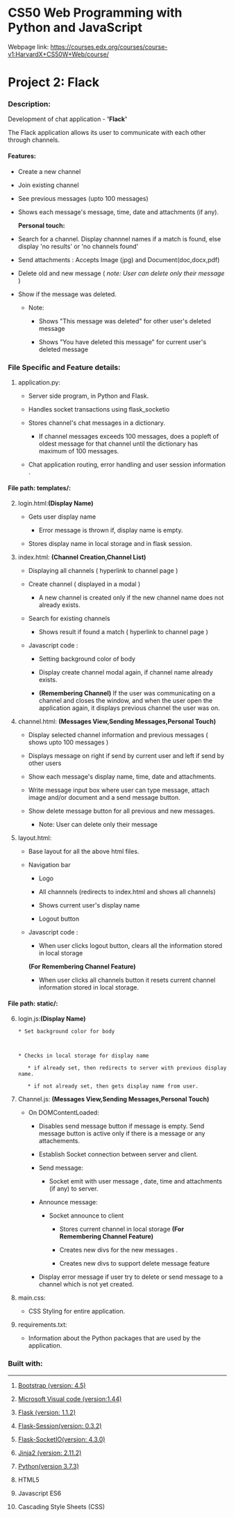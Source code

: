 # CS50 Web Programming with Python and JavaScript

Webpage link: https://courses.edx.org/courses/course-v1:HarvardX+CS50W+Web/course/

# Project 2: Flack

### Description:

Development of chat application - **'Flack'** 

The Flack application allows its user to communicate with each other through channels. 

#### Features:
  
  * Create a new channel
  * Join existing channel
  * See previous messages (upto 100 messages)
  * Shows each message's message, time, date and attachments (if any).
  
    **Personal touch:**
  
    
  * Search for a channel. Display channnel names if a match is found, else display 'no results' or 'no channels found'
  * Send attachments : Accepts Image (jpg) and Document(doc,docx,pdf)
  * Delete old and new message ( *note: User can delete only their message* )
  * Show if the message was deleted. 
    * Note: 
      * Shows "This message was deleted" for other user's deleted message
      * Shows "You have deleted this message" for current user's deleted message 

  ### File Specific and Feature details:

  1. application.py: 

       * Server side program, in Python and Flask.
       * Handles socket transactions using flask_socketio
       * Stores channel's chat messages in a dictionary. 
          * If channel messages exceeds 100 messages, does a popleft of oldest message for that channel  until the dictionary has maximum of 100 messages. 
       * Chat application routing, error handling and user session information .

  #### File path: templates/:
    
   
  2. login.html:**(Display Name)** 
     
        * Gets user display name
          * Error message is thrown if, display name is empty. 
        * Stores display name in local storage and in flask session.
        
  3. index.html: **(Channel Creation,Channel List)**
     
        * Displaying all channels ( hyperlink to channel page )
        
        * Create channel ( displayed in a modal )
          * A new channel is created only if the new channel name does not already exists.
          
        * Search for existing channels
          * Shows result if found a match ( hyperlink to channel page )
          
        * Javascript code : 
          * Setting background color of body
          * Display create channel modal again, if channel name already exists.
          
  
          
          * **(Remembering Channel)** If the user was communicating on a channel and closes the window, and when the user open the application again, it displays previous channel the user was on.
            
  4. channel.html: **(Messages View,Sending Messages,Personal Touch)**
     
        * Display selected channel information and previous messages ( shows upto 100 messages )
        * Displays message on right if send by current user and left if send by other users
        * Show each message's display name, time, date and attachments.
        * Write message input box where user can type message, attach image and/or document and a send message button.
        * Show delete message button for all previous and new messages. 
          * Note: User can delete only their message
    
        
  5. layout.html:
     
        * Base layout for all the above html files.
        
        * Navigation bar
          * Logo
          * All channnels (redirects to index.html and shows all channels)
          * Shows current user's display name
          * Logout button
        
        * Javascript code : 
          * When user clicks logout button, clears all the information stored in local storage
          
          **(For Remembering Channel Feature)**
          * When user clicks all channels button it resets current channel information stored in local storage.
          
   #### File path: static/: 
   
  6. login.js:**(Display Name)** 
      
         * Set background color for body
         
         * Checks in local storage for display name
            * if already set, then redirects to server with previous display name. 
            * if not already set, then gets display name from user.
            
  7. Channel.js: **(Messages View,Sending Messages,Personal Touch)**
         
       * On DOMContentLoaded:
         * Disables send message button if message is empty. Send message button is active only if there is a message or any attachements.  
         * Establish Socket connection between server and client.
         * Send message: 
            * Socket emit with user message , date, time and attachments (if any) to server. 
         * Announce message: 
            * Socket announce to client
              * Stores current channel in local storage **(For Remembering Channel Feature)**
              * Creates new divs for the new messages .
              * Creates new divs to support delete message feature
         * Display error message if user try to delete or send message to a channel which is not yet created.
           
  8. main.css:

      * CSS Styling for entire application.

  9. requirements.txt:

      * Information about the Python packages that are used by the application.
           
         
### Built with:
--------------------

  1. [Bootstrap (version: 4.5)](https://getbootstrap.com/)

  2. [Microsoft Visual code (version:1.44)](https://code.visualstudio.com/)

  3. [Flask (version: 1.1.2)](https://flask.palletsprojects.com/en/1.1.x/)

  4. [Flask-Session(version: 0.3.2)](https://flask.palletsprojects.com/en/1.1.x/)
  
  5. [Flask-SocketIO(version: 4.3.0)](https://flask-socketio.readthedocs.io/en/latest/)
  
  6. [Jinja2 (version: 2.11.2)](https://jinja.palletsprojects.com/en/2.11.x/)
  
  7. [Python(version 3.7.3)](https://www.python.org/)
  
  8. HTML5
  
  9. Javascript ES6
  
  10. Cascading Style Sheets (CSS)